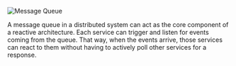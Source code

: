 ![Message Queue](https://assets.roadmap.sh/guest/message-queue-yw7on.png)

A message queue in a distributed system can act as the core component of a reactive architecture. Each service can trigger and listen for events coming from the queue. That way, when the events arrive, those services can react to them without having to actively poll other services for a response.